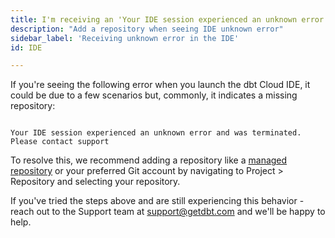 ```yaml
---
title: I'm receiving an 'Your IDE session experienced an unknown error and was terminated. Please contact support'.
description: "Add a repository when seeing IDE unknown error"
sidebar_label: 'Receiving unknown error in the IDE'
id: IDE

---
```


If you're seeing the following error when you launch the dbt Cloud IDE, it could be due to a few scenarios but, commonly, it indicates a missing repository:

```shell

Your IDE session experienced an unknown error and was terminated. Please contact support

```

To resolve this, we recommend adding a repository like a [managed repository](/docs/collaborate/git/managed-repository) or your preferred Git account by navigating to Project > Repository and selecting your repository.


If you've tried the steps above and are still experiencing this behavior - reach out to the Support team at support@getdbt.com and we'll be happy to help.
